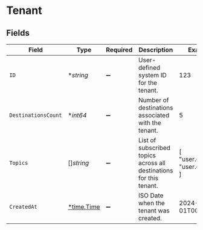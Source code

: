 # Tenant


## Fields

| Field                                                              | Type                                                               | Required                                                           | Description                                                        | Example                                                            |
| ------------------------------------------------------------------ | ------------------------------------------------------------------ | ------------------------------------------------------------------ | ------------------------------------------------------------------ | ------------------------------------------------------------------ |
| `ID`                                                               | **string*                                                          | :heavy_minus_sign:                                                 | User-defined system ID for the tenant.                             | 123                                                                |
| `DestinationsCount`                                                | **int64*                                                           | :heavy_minus_sign:                                                 | Number of destinations associated with the tenant.                 | 5                                                                  |
| `Topics`                                                           | []*string*                                                         | :heavy_minus_sign:                                                 | List of subscribed topics across all destinations for this tenant. | [<br/>"user.created",<br/>"user.deleted"<br/>]                     |
| `CreatedAt`                                                        | [*time.Time](https://pkg.go.dev/time#Time)                         | :heavy_minus_sign:                                                 | ISO Date when the tenant was created.                              | 2024-01-01T00:00:00Z                                               |